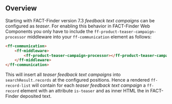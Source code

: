 ## Overview

Starting with FACT-Finder version 7.3 _feedback text campaigns_ can be configured as _teaser_. For enabling this behavior in FACT-Finder Web Components you only have to include the `ff-product-teaser-campaign-processor` middleware into your `ff-communication` element as follows:

```html
<ff-communication>
    <ff-middleware>
        <ff-product-teaser-campaign-processor></ff-product-teaser-campaign-processor>
    </ff-middleware>
</ff-communication>
```

This will insert all _teaser feedback text campaigns_ into `searchResult.records` at the configured positions. Hence a rendered `ff-record-list` will contain for each _teaser feedback text campaign_ a `ff-record` element with an attribute `is-teaser` and as inner HTML the in FACT-Finder deposited text.